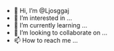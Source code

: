 - 👋 Hi, I’m @Ljosggaj
- 👀 I’m interested in ...
- 🌱 I’m currently learning ...
- 💞️ I’m looking to collaborate on ...
- 📫 How to reach me ...

<!---
Ljosggaj/Ljosggaj is a ✨ special ✨ repository because its `README.md` (this file) appears on your GitHub profile.
You can click the Preview link to take a look at your changes.
--->
